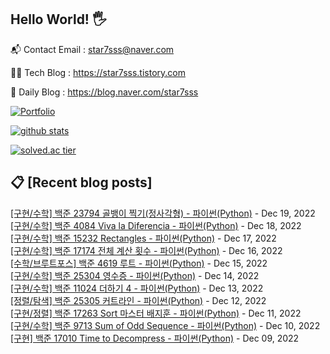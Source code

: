 ## Hello World! 🖐

📬 Contact Email : star7sss@naver.com

👨‍💻 Tech Blog : https://star7sss.tistory.com

🤪 Daily Blog : https://blog.naver.com/star7sss

[![Portfolio](https://img.shields.io/badge/Portfolio-%23000000.svg?style=for-the-badge&logo=firefox&logoColor=#FF7139)](https://fern-way-13f.notion.site/Jang-Thang-3b7b327981a2456c8ee5952eadb848b9)

[![github stats](https://github-readme-stats.vercel.app/api?username=jangThang&show_icons=true&hide_border=False)](https://star7sss.tistory.com)

[![solved.ac tier](http://mazassumnida.wtf/api/v2/generate_badge?boj=star7sss)](https://solved.ac/star7sss)

## 📋 [Recent blog posts]
[[구현/수학] 백준 23794 골뱅이 찍기(정사각형) - 파이썬(Python)](https://star7sss.tistory.com/624) - Dec 19, 2022<br>
[[구현/수학] 백준 4084 Viva la Diferencia - 파이썬(Python)](https://star7sss.tistory.com/623) - Dec 18, 2022<br>
[[구현/수학] 백준 15232 Rectangles - 파이썬(Python)](https://star7sss.tistory.com/622) - Dec 17, 2022<br>
[[구현/수학] 백준 17174 전체 계산 횟수 - 파이썬(Python)](https://star7sss.tistory.com/621) - Dec 16, 2022<br>
[[수학/브루트포스] 백준 4619 루트 - 파이썬(Python)](https://star7sss.tistory.com/620) - Dec 15, 2022<br>
[[구현/수학] 백준 25304 영수증 - 파이썬(Python)](https://star7sss.tistory.com/619) - Dec 14, 2022<br>
[[구현/수학] 백준 11024 더하기 4 - 파이썬(Python)](https://star7sss.tistory.com/618) - Dec 13, 2022<br>
[[정렬/탐색] 백준 25305 커트라인 - 파이썬(Python)](https://star7sss.tistory.com/617) - Dec 12, 2022<br>
[[구현/정렬] 백준 17263 Sort 마스터 배지훈 - 파이썬(Python)](https://star7sss.tistory.com/616) - Dec 11, 2022<br>
[[구현/수학] 백준 9713 Sum of Odd Sequence - 파이썬(Python)](https://star7sss.tistory.com/615) - Dec 10, 2022<br>
[[구현] 백준 17010 Time to Decompress - 파이썬(Python)](https://star7sss.tistory.com/614) - Dec 09, 2022<br>
